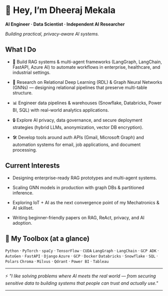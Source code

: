 

# 👋 Hey, I’m **Dheeraj Mekala**

**AI Engineer · Data Scientist · Independent AI Researcher**


*Building practical, privacy-aware AI systems.*

## What I Do

- 🚀 Build RAG systems & multi-agent frameworks (LangGraph, LangChain, FastAPI, Azure AI) to automate workflows in enterprise, healthcare, and industrial settings.

- 🧠 Research on Relational Deep Learning (RDL) & Graph Neural Networks (GNNs) — designing relational pipelines that preserve multi-table structure.

- 📊 Engineer data pipelines & warehouses (Snowflake, Databricks, Power BI, SQL) with real-world analytics applications.

- 🔒 Explore AI privacy, data governance, and secure deployment strategies (hybrid LLMs, anonymization, vector DB encryption).

- 🛠️ Develop tools around auth APIs (Gmail, Microsoft Graph) and automation systems for email, job applications, and document processing.

## Current Interests

- Designing enterprise-ready RAG prototypes and multi-agent systems.

- Scaling GNN models in production with graph DBs & partitioned inference.

- Exploring IoT + AI as the next convergence point of my Mechatronics & AI skillset.

- Writing beginner-friendly papers on RAG, ReAct, privacy, and AI adoption.


## 🧰 My Toolbox (at a glance)

`Python` · `PyTorch` · `spaCy` · `TensorFlow` · `CUDA` 
`LangGraph` · `LangChain` · `GCP ADK` · `AutoGen` · `FastAPI` · `Django`
`Azure` · `GCP`  · `Docker` 
`Databricks` · `Snowflake` · `SQL` · `Polars`
`Chroma` · `Milvus` · `Qdrant` · `Power BI` · `Tableau`

---

⚡ *"I like solving problems where AI meets the real world — from securing sensitive data to building systems that people can trust and actually use."*

---




